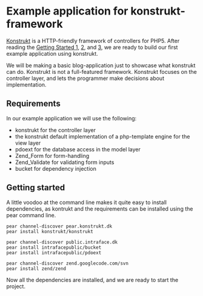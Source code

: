 Example application for konstrukt-framework
==

[Konstrukt](http://konstrukt.dk/) is a HTTP-friendly framework of controllers for PHP5. After reading the [Getting Started 1](http://konstrukt.dk/getting-started-part1.html), [2](http://konstrukt.dk/getting-started-part2.html), and [3](http://konstrukt.dk/getting-started-part3.html), we are ready to build our first example application using konstrukt.

We will be making a basic blog-application just to showcase what konstrukt can do. Konstrukt is not a full-featured framework. Konstrukt focuses on the controller layer, and lets the programmer make decisions about implementation.

Requirements
-- 

In our example application we will use the following:

* konstrukt for the controller layer
* the konstrukt default implementation of a php-template engine for the view layer
* pdoext for the database access in the model layer
* Zend_Form for form-handling
* Zend_Validate for validating form inputs
* bucket for dependency injection

Getting started
--

A little voodoo at the command line makes it quite easy to install dependencies, as kontrukt and the requirements can be installed using the pear command line.

    pear channel-discover pear.konstrukt.dk
    pear install konstrukt/konstrukt

    pear channel-discover public.intraface.dk
    pear install intrafacepublic/bucket
    pear install intrafacepublic/pdoext

    pear channel-discover zend.googlecode.com/svn
    pear install zend/zend

Now all the dependencies are installed, and we are ready to start the project.


